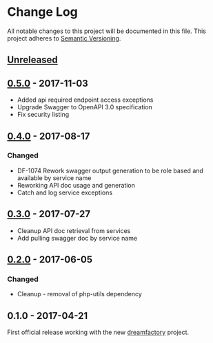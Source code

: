 # Change Log
All notable changes to this project will be documented in this file.
This project adheres to [Semantic Versioning](http://semver.org/).

## [Unreleased]

## [0.5.0] - 2017-11-03
- Added api required endpoint access exceptions
- Upgrade Swagger to OpenAPI 3.0 specification
- Fix security listing

## [0.4.0] - 2017-08-17
### Changed
- DF-1074 Rework swagger output generation to be role based and available by service name
- Reworking API doc usage and generation
- Catch and log service exceptions

## [0.3.0] - 2017-07-27
- Cleanup API doc retrieval from services
- Add pulling swagger doc by service name

## [0.2.0] - 2017-06-05
### Changed
- Cleanup - removal of php-utils dependency

## 0.1.0 - 2017-04-21
First official release working with the new [dreamfactory](https://github.com/dreamfactorysoftware/dreamfactory) project.

[Unreleased]: https://github.com/dreamfactorysoftware/df-apidoc/compare/0.5.0...HEAD
[0.5.0]: https://github.com/dreamfactorysoftware/df-apidoc/compare/0.4.0...0.5.0
[0.4.0]: https://github.com/dreamfactorysoftware/df-apidoc/compare/0.3.0...0.4.0
[0.3.0]: https://github.com/dreamfactorysoftware/df-apidoc/compare/0.2.0...0.3.0
[0.2.0]: https://github.com/dreamfactorysoftware/df-apidoc/compare/0.1.0...0.2.0
